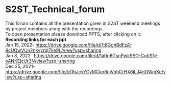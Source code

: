 # S2ST_Technical_forum
This forum contains all the presentation given in S2ST weekend meetings by project members along with the recordings.<br />
To open presentation please download PPTS, after clicking on it. <br />
**Recording links for each ppt** <br />
Jan 15, 2022- https://drive.google.com/file/d/1t6GghBdFzA-9cUQwVUn2nkvyrqI7ke9L/view?usp=sharing <br />
Jan 8, 2022- https://drive.google.com/file/d/1a0q6GsnPwk9SO-CqtISN-oANKEjcUr3N/view?usp=sharing  <br />
Dec 25, 2021-https://drive.google.com/file/d/1bJcvYCyMCko8ojVohCrHX6jLJ4gDWmXe/view?usp=sharing  <br />
